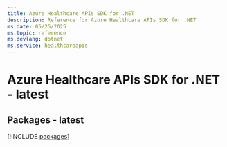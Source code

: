 ```yaml
---
title: Azure Healthcare APIs SDK for .NET
description: Reference for Azure Healthcare APIs SDK for .NET
ms.date: 05/26/2025
ms.topic: reference
ms.devlang: dotnet
ms.service: healthcareapis
---
```

# Azure Healthcare APIs SDK for .NET - latest
## Packages - latest
[!INCLUDE [packages](healthcare-apis-index.md)]